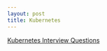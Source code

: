 ```yaml
---
layout: post
title: Kubernetes
---
```




[Kubernetes Interview Questions](/_post/devops/orchestration/kubernetes/kuberentes-interview-questions)

